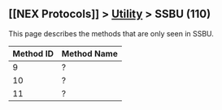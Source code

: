 ## [[NEX Protocols]] > [Utility](Utility-Protocol) > SSBU (110)

This page describes the methods that are only seen in SSBU.

| Method ID | Method Name |
| --- | --- |
| 9 | ? |
| 10 | ? |
| 11 | ? |